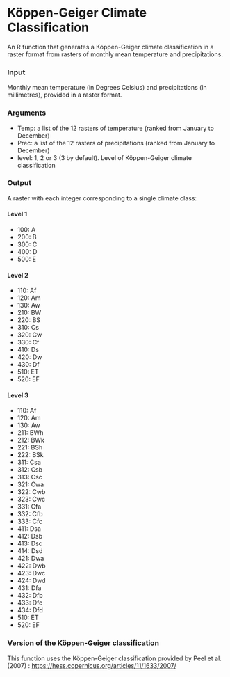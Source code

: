 # Köppen-Geiger Climate Classification
An R function that generates a Köppen-Geiger climate classification in a raster format from rasters of monthly mean temperature and precipitations.

### Input
Monthly mean temperature (in Degrees Celsius) and precipitations (in millimetres), provided in a raster format. 

### Arguments
- Temp: a list of the 12 rasters of temperature (ranked from January to December)
- Prec: a list of the 12 rasters of precipitations (ranked from January to December)
- level: 1, 2 or 3 (3 by default). Level of Köppen-Geiger climate classification

### Output
A raster with each integer corresponding to a single climate class:

#### Level 1
- 100: A
- 200: B
- 300: C
- 400: D
- 500: E

#### Level 2
- 110: Af
- 120: Am
- 130: Aw
- 210: BW
- 220: BS
- 310: Cs
- 320: Cw
- 330: Cf
- 410: Ds
- 420: Dw
- 430: Df
- 510: ET
- 520: EF

#### Level 3
- 110: Af
- 120: Am
- 130: Aw
- 211: BWh
- 212: BWk
- 221: BSh
- 222: BSk
- 311: Csa
- 312: Csb
- 313: Csc
- 321: Cwa
- 322: Cwb
- 323: Cwc
- 331: Cfa
- 332: Cfb
- 333: Cfc
- 411: Dsa
- 412: Dsb
- 413: Dsc
- 414: Dsd
- 421: Dwa
- 422: Dwb
- 423: Dwc
- 424: Dwd
- 431: Dfa
- 432: Dfb
- 433: Dfc
- 434: Dfd
- 510: ET
- 520: EF

### Version of the Köppen-Geiger classification
This function uses the Köppen-Geiger classification provided by Peel et al. (2007) : https://hess.copernicus.org/articles/11/1633/2007/
